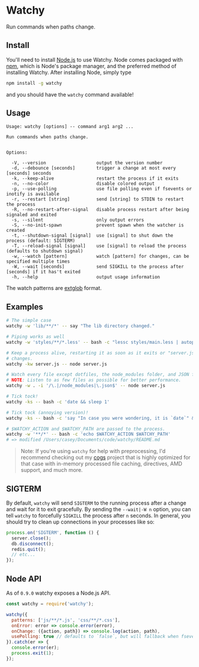 # Watchy

Run commands when paths change.

## Install

You'll need to install [Node.js] to use Watchy. Node comes packaged with [npm],
which is Node's package manager, and the preferred method of installing Watchy.
After installing Node, simply type

```bash
npm install -g watchy
```

and you should have the `watchy` command available!

## Usage

```
Usage: watchy [options] -- command arg1 arg2 ...

Run commands when paths change.


Options:

  -V, --version                   output the version number
  -d, --debounce [seconds]        trigger a change at most every [seconds] seconds
  -k, --keep-alive                restart the process if it exits
  -n, --no-color                  disable colored output
  -p, --use-polling               use file polling even if fsevents or inotify is available
  -r, --restart [string]          send [string] to STDIN to restart the process
  -R, --no-restart-after-signal   disable process restart after being signaled and exited
  -s, --silent                    only output errors
  -S, --no-init-spawn             prevent spawn when the watcher is created
  -t, --shutdown-signal [signal]  use [signal] to shut down the process (default: SIGTERM)
  -T, --reload-signal [signal]    use [signal] to reload the process (defaults to shutdown signal)
  -w, --watch [pattern]           watch [pattern] for changes, can be specified multiple times
  -W, --wait [seconds]            send SIGKILL to the process after [seconds] if it has't exited
  -h, --help                      output usage information
```

The watch patterns are [extglob] format.

## Examples

```bash
# The simple case
watchy -w 'lib/**/*' -- say "The lib directory changed."

# Piping works as well
watchy -w 'styles/**/*.less' -- bash -c "lessc styles/main.less | autoprefixer -o .tmp/styles/main.css"

# Keep a process alive, restarting it as soon as it exits or "server.js"
# changes.
watchy -kw server.js -- node server.js

# Watch every file except dotfiles, the node_modules folder, and JSON files.
# NOTE: Listen to as few files as possible for better performance.
watchy -w . -i '/\.|/node_modules|\.json$' -- node server.js

# Tick tock!
watchy -ks -- bash -c 'date && sleep 1'

# Tick tock (annoying version)!
watchy -ks -- bash -c 'say "In case you were wondering, it is `date`" && sleep 5'

# $WATCHY_ACTION and $WATCHY_PATH are passed to the process.
watchy -w '**/*' -- bash -c 'echo $WATCHY_ACTION $WATCHY_PATH'
# => modified /Users/casey/Documents/code/watchy/README.md
```

> Note: If you're using `watchy` for help with preprocessing, I'd recommend
> checking out my [cogs] project that is highly optimized for that case with
> in-memory processed file caching, directives, AMD support, and much more.

## SIGTERM

By default, `watchy` will send `SIGTERM` to the running process after a change
and wait for it to exit gracefully. By sending the `--wait|-W n` option, you can
tell `watchy` to forcefully `SIGKILL` the process after `n` seconds. In general,
you should try to clean up connections in your processes like so:

```js
process.on('SIGTERM', function () {
  server.close();
  db.disconnect();
  redis.quit();
  // etc...
});
```

## Node API

As of `0.9.0` watchy exposes a Node.js API.

```js
const watchy = require('watchy');

watchy({
  patterns: ['js/**/*.js', 'css/**/*.css'],
  onError: error => console.error(error),
  onChange: ({action, path}) => console.log(action, path),
  usePolling: true // defaults to `false`, but will fallback when fsevents are not available
}).catch(er => {
  console.error(er);
  process.exit(1);
});
```

[cogs]: https://github.com/caseywebdev/cogs
[extglob]: https://www.linuxjournal.com/content/bash-extended-globbing
[Node.js]: https://nodejs.org
[npm]: https://www.npmjs.com
